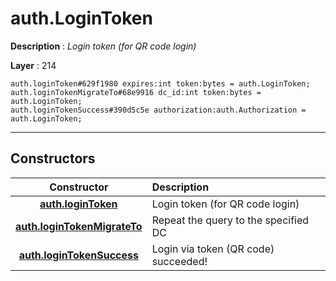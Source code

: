 # auth.LoginToken

**Description** : *Login token \(for QR code login\)*

**Layer** : 214

```tl
auth.loginToken#629f1980 expires:int token:bytes = auth.LoginToken;
auth.loginTokenMigrateTo#68e9916 dc_id:int token:bytes = auth.LoginToken;
auth.loginTokenSuccess#390d5c5e authorization:auth.Authorization = auth.LoginToken;
```

---

## Constructors

| Constructor | Description |
| :---: | :--- |
| [**auth.loginToken**](constructor/auth.loginToken) | Login token (for QR code login) |
| [**auth.loginTokenMigrateTo**](constructor/auth.loginTokenMigrateTo) | Repeat the query to the specified DC |
| [**auth.loginTokenSuccess**](constructor/auth.loginTokenSuccess) | Login via token (QR code) succeeded! |